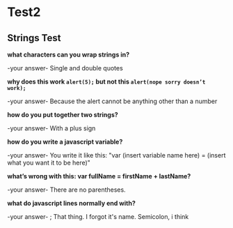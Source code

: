 # Test2
## Strings Test


**what characters can you wrap strings in?**

-your answer- Single and double quotes


**why does this work `alert(5);` but not this `alert(nope sorry doesn’t work);`**

-your answer- Because the alert cannot be anything other than a number 


**how do you put together two strings?**

-your answer- With a plus sign


**how do you write a javascript variable?**

-your answer- You write it like this: "var (insert variable name here) = (insert what you want it to be here)"


**what’s wrong with this: var fullName = firstName + lastName?**

-your answer- There are no parentheses.


**what do javascript lines normally end with?**

-your answer- ; That thing. I forgot it's name. Semicolon, i think
